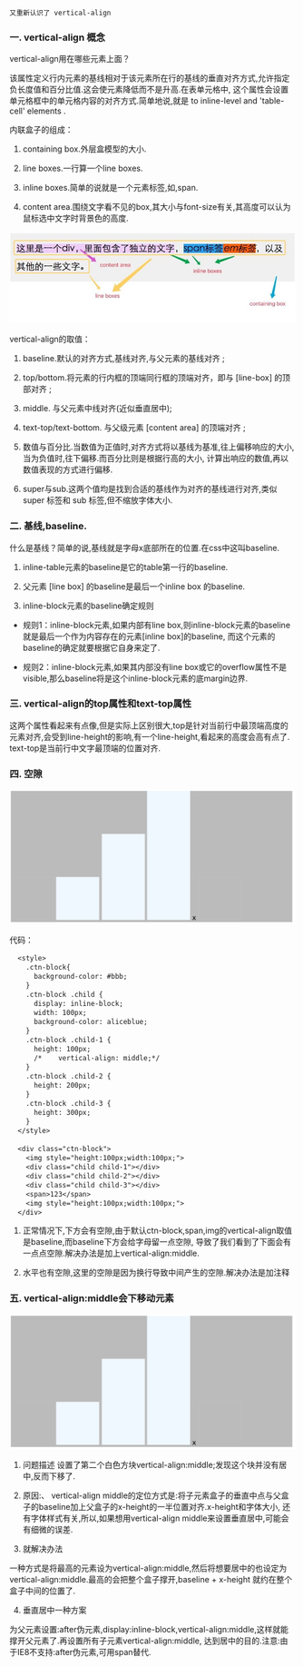 
    又重新认识了 vertical-align

### 一. vertical-align 概念

 vertical-align用在哪些元素上面？

 该属性定义行内元素的基线相对于该元素所在行的基线的垂直对齐方式,允许指定负长度值和百分比值.这会使元素降低而不是升高.在表单元格中,
 这个属性会设置单元格框中的单元格内容的对齐方式.简单地说,就是 to inline-level and 'table-cell' elements .

 内联盒子的组成：

 1. containing box.外层盒模型的大小.

 2. line boxes.一行算一个line boxes.

 3. inline boxes.简单的说就是一个元素标签,如,span.

 4. content area.围绕文字看不见的box,其大小与font-size有关,其高度可以认为鼠标选中文字时背景色的高度.

 ![内联盒子的组成](/img/va-1.jpg)

 vertical-align的取值：

 1. baseline.默认的对齐方式,基线对齐,与父元素的基线对齐 ;

 2. top/bottom.将元素的行内框的顶端同行框的顶端对齐，即与 [line-box] 的顶部对齐 ;

 3. middle. 与父元素中线对齐(近似垂直居中);

 4. text-top/text-bottom. 与父级元素 [content area] 的顶端对齐 ;

 5. 数值与百分比.当数值为正值时,对齐方式将以基线为基准,往上偏移响应的大小,当为负值时,往下偏移.而百分比则是根据行高的大小,
 计算出响应的数值,再以数值表现的方式进行偏移.

 6. super与sub.这两个值均是找到合适的基线作为对齐的基线进行对齐,类似 super 标签和 sub 标签,但不缩放字体大小.

### 二. 基线,baseline.

 什么是基线？简单的说,基线就是字母x底部所在的位置.在css中这叫baseline.

 1. inline-table元素的baseline是它的table第一行的baseline.

 2. 父元素 [line box] 的baseline是最后一个inline box 的baseline.

 3. inline-block元素的baseline确定规则

  * 规则1：inline-block元素,如果内部有line box,则inline-block元素的baseline就是最后一个作为内容存在的元素[inline box]的baseline,
  而这个元素的baseline的确定就要根据它自身来定了.

  * 规则2：inline-block元素,如果其内部没有line box或它的overflow属性不是visible,那么baseline将是这个inline-block元素的底margin边界.

### 三. vertical-align的top属性和text-top属性

  这两个属性看起来有点像,但是实际上区别很大,top是针对当前行中最顶端高度的元素对齐,会受到line-height的影响,有一个line-height,看起来的高度会高有点了.
  text-top是当前行中文字最顶端的位置对齐.

### 四. 空隙

  ![下方的空隙](/img/va-2.png)

  代码：

  ```
    <style>
      .ctn-block{
        background-color: #bbb;
      }
      .ctn-block .child {
        display: inline-block;
        width: 100px;
        background-color: aliceblue;
      }
      .ctn-block .child-1 {
        height: 100px;
        /*    vertical-align: middle;*/
      }
      .ctn-block .child-2 {
        height: 200px;
      }
      .ctn-block .child-3 {
        height: 300px;
      }
    </style>

    <div class="ctn-block">
      <img style="height:100px;width:100px;">
      <div class="child child-1"></div>
      <div class="child child-2"></div>
      <div class="child child-3"></div>
      <span>123</span>
      <img style="height:100px;width:100px;">
    </div>
  ```

  1. 正常情况下,下方会有空隙,由于默认ctn-block,span,img的vertical-align取值是baseline,而baseline下方会给字母留一点空隙,
  导致了我们看到了下面会有一点点空隙.解决办法是加上vertical-align:middle.

  2. 水平也有空隙,这里的空隙是因为换行导致中间产生的空隙.解决办法是加注释<!-- 注释去空格加一个回车 -->

### 五. vertical-align:middle会下移动元素

  ![下移](/img/va-2.png)

  1. 问题描述
   设置了第二个白色方块vertical-align:middle;发现这个块并没有居中,反而下移了.

  2. 原因:、
   vertical-align middle的定位方式是:将子元素盒子的垂直中点与父盒子的baseline加上父盒子的x-height的一半位置对齐.x-height和字体大小,
   还有字体样式有关,所以,如果想用vertical-align middle来设置垂直居中,可能会有细微的误差.

  3. 就解决办法

  一种方式是将最高的元素设为vertical-align:middle,然后将想要居中的也设定为vertical-align:middle.最高的会把整个盒子撑开,baseline + x-height
  就约在整个盒子中间的位置了.

  4. 垂直居中一种方案

  为父元素设置:after伪元素,display:inline-block,vertical-align:middle,这样就能撑开父元素了.再设置所有子元素vertical-align:middle,
  达到居中的目的.注意:由于IE8不支持:after伪元素,可用span替代.
